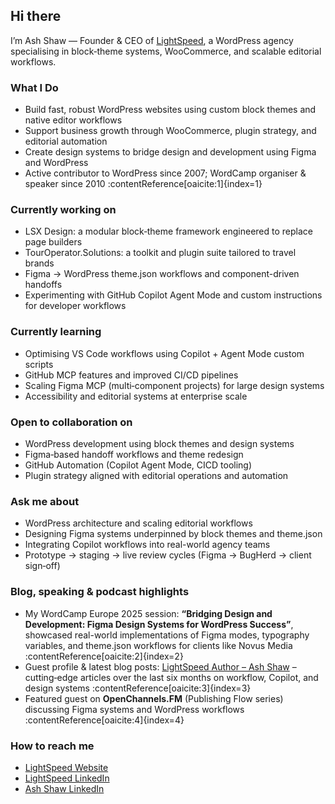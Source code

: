## Hi there

I’m Ash Shaw — Founder & CEO of [LightSpeed](https://lightspeedwp.agency), a WordPress agency specialising in block‑theme systems, WooCommerce, and scalable editorial workflows.

### What I Do
- Build fast, robust WordPress websites using custom block themes and native editor workflows  
- Support business growth through WooCommerce, plugin strategy, and editorial automation  
- Create design systems to bridge design and development using Figma and WordPress  
- Active contributor to WordPress since 2007; WordCamp organiser & speaker since 2010 :contentReference[oaicite:1]{index=1}

### Currently working on
- LSX Design: a modular block‑theme framework engineered to replace page builders  
- TourOperator.Solutions: a toolkit and plugin suite tailored to travel brands  
- Figma → WordPress theme.json workflows and component-driven handoffs  
- Experimenting with GitHub Copilot Agent Mode and custom instructions for developer workflows

### Currently learning
- Optimising VS Code workflows using Copilot + Agent Mode custom scripts  
- GitHub MCP features and improved CI/CD pipelines  
- Scaling Figma MCP (multi‑component projects) for large design systems  
- Accessibility and editorial systems at enterprise scale

### Open to collaboration on
- WordPress development using block themes and design systems  
- Figma‑based handoff workflows and theme redesign  
- GitHub Automation (Copilot Agent Mode, CICD tooling)  
- Plugin strategy aligned with editorial operations and automation

### Ask me about
- WordPress architecture and scaling editorial workflows  
- Designing Figma systems underpinned by block themes and theme.json  
- Integrating Copilot workflows into real-world agency teams  
- Prototype → staging → live review cycles (Figma → BugHerd → client sign‑off)

### Blog, speaking & podcast highlights
- My WordCamp Europe 2025 session: **“Bridging Design and Development: Figma Design Systems for WordPress Success”**, showcased real-world implementations of Figma modes, typography variables, and theme.json workflows for clients like Novus Media :contentReference[oaicite:2]{index=2}  
- Guest profile & latest blog posts: [LightSpeed Author – Ash Shaw](https://lightspeedwp.agency/author/ashley/) – cutting‑edge articles over the last six months on workflow, Copilot, and design systems :contentReference[oaicite:3]{index=3}  
- Featured guest on **OpenChannels.FM** (Publishing Flow series) discussing Figma systems and WordPress workflows :contentReference[oaicite:4]{index=4}

### How to reach me
- [LightSpeed Website](https://lightspeedwp.agency)  
- [LightSpeed LinkedIn](https://www.linkedin.com/company/lightspeedwp/)  
- [Ash Shaw LinkedIn](https://www.linkedin.com/in/ashshaw/)
